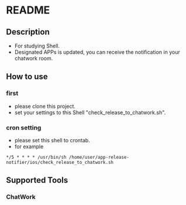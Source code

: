 # README

## Description
* For studying Shell.
* Designated APPs is updated, you can receive the notification in your chatwork room.

## How to use
### first
* please clone this project.
* set your settings to this Shell "check_release_to_chatwork.sh".
### cron setting
* please set this shell to crontab.
* for example

```
*/5 * * * * /usr/bin/sh /home/user/app-release-notifier/ios/check_release_to_chatwork.sh
```

## Supported Tools
### ChatWork
